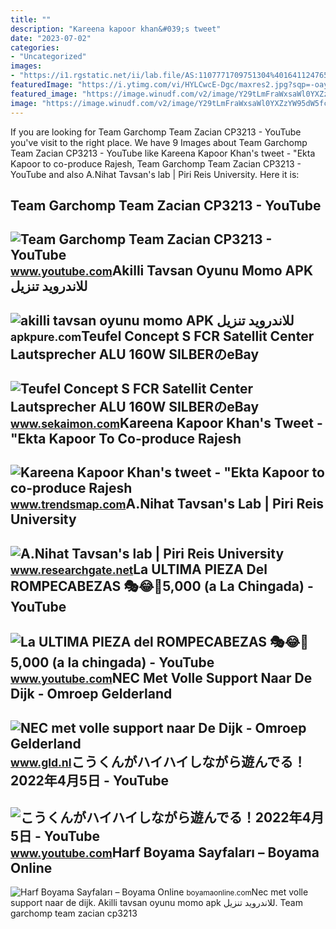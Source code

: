 ```yaml
---
title: ""
description: "Kareena kapoor khan&#039;s tweet"
date: "2023-07-02"
categories:
- "Uncategorized"
images:
- "https://i1.rgstatic.net/ii/lab.file/AS:1107771709751304%401641124765760_xl"
featuredImage: "https://i.ytimg.com/vi/HYLCwcE-Dgc/maxres2.jpg?sqp=-oaymwEoCIAKENAF8quKqQMcGADwAQH4AYwCgALgA4oCDAgAEAEYRSBHKGUwDw==&amp;rs=AOn4CLC_ulBvmvqa2cf2uT56Qfk3FCYaDA"
featured_image: "https://image.winudf.com/v2/image/Y29tLmFraWxsaWl0YXZzYW95dW5fc2NyZWVuXzNfeDRhb3Jmd2E/screen-3.jpg?fakeurl=1&amp;type=.jpg"
image: "https://image.winudf.com/v2/image/Y29tLmFraWxsaWl0YXZzYW95dW5fc2NyZWVuXzNfeDRhb3Jmd2E/screen-3.jpg?fakeurl=1&amp;type=.jpg"
---
```


If you are looking for Team Garchomp Team Zacian CP3213 - YouTube you've visit to the right place. We have 9 Images about Team Garchomp Team Zacian CP3213 - YouTube like Kareena Kapoor Khan's tweet - "Ekta Kapoor to co-produce Rajesh, Team Garchomp Team Zacian CP3213 - YouTube and also A.Nihat Tavsan's lab | Piri Reis University. Here it is:

Team Garchomp Team Zacian CP3213 - YouTube
------------------------------------------

 ![Team Garchomp Team Zacian CP3213 - YouTube](https://i.ytimg.com/vi/HYLCwcE-Dgc/maxres2.jpg?sqp=-oaymwEoCIAKENAF8quKqQMcGADwAQH4AYwCgALgA4oCDAgAEAEYRSBHKGUwDw==&rs=AOn4CLC_ulBvmvqa2cf2uT56Qfk3FCYaDA) <small>www.youtube.com</small>Akilli Tavsan Oyunu Momo APK للاندرويد تنزيل
--------------------------------------------

 ![akilli tavsan oyunu momo APK للاندرويد تنزيل](https://image.winudf.com/v2/image/Y29tLmFraWxsaWl0YXZzYW95dW5fc2NyZWVuXzNfeDRhb3Jmd2E/screen-3.jpg?fakeurl=1&type=.jpg) <small>apkpure.com</small>Teufel Concept S FCR Satellit Center Lautsprecher ALU 160W SILBERのeBay
----------------------------------------------------------------------

 ![Teufel Concept S FCR Satellit Center Lautsprecher ALU 160W SILBERのeBay](https://i.ebayimg.com/00/s/ODEzWDE2MDA=/z/GqkAAOSwQjZXP47i/$_57.JPG?set_id=880000500F) <small>www.sekaimon.com</small>Kareena Kapoor Khan's Tweet - "Ekta Kapoor To Co-produce Rajesh
---------------------------------------------------------------

 ![Kareena Kapoor Khan's tweet - "Ekta Kapoor to co-produce Rajesh](https://pbs.twimg.com/media/Fcyada8X0AANSFu.jpg) <small>www.trendsmap.com</small>A.Nihat Tavsan's Lab | Piri Reis University
-------------------------------------------

 ![A.Nihat Tavsan's lab | Piri Reis University](https://i1.rgstatic.net/ii/lab.file/AS:1107771709751304%401641124765760_xl) <small>www.researchgate.net</small>La ULTIMA PIEZA Del ROMPECABEZAS 🎭😂🧘5,000 (a La Chingada) - YouTube
-------------------------------------------------------------------

 ![La ULTIMA PIEZA del ROMPECABEZAS 🎭😂🧘5,000 (a la chingada) - YouTube](https://i.ytimg.com/vi/KdZ3OosEZ6s/hq2.jpg?sqp=-oaymwEoCOADEOgC8quKqQMcGADwAQH4Ad4EgAK4CIoCDAgAEAEYZSBMKGMwDw==&rs=AOn4CLCfzFvJaPoNerKMbSKycXF-fCyaDA) <small>www.youtube.com</small>NEC Met Volle Support Naar De Dijk - Omroep Gelderland
------------------------------------------------------

 ![NEC met volle support naar De Dijk - Omroep Gelderland](https://i.regiogroei.cloud/1104x620/6cdc3188-a01c-31e7-b9df-bfa75a583a8e.jpg) <small>www.gld.nl</small>こうくんがハイハイしながら遊んでる！2022年4月5日 - YouTube
-------------------------------------

 ![こうくんがハイハイしながら遊んでる！2022年4月5日 - YouTube](https://i.ytimg.com/vi/H2fAEMesIjo/maxresdefault.jpg?sqp=-oaymwEmCIAKENAF8quKqQMa8AEB-AH-CYAC0AWKAgwIABABGGUgXyhTMA8=&rs=AOn4CLCJYSghky0o-ilndxvg6fCYAda1ug) <small>www.youtube.com</small>Harf Boyama Sayfaları – Boyama Online
-------------------------------------

 ![Harf Boyama Sayfaları – Boyama Online](https://boyamaonline.com/images/imgcolor/Harf-R-Tavsan-icindir.jpg) <small>boyamaonline.com</small>Nec met volle support naar de dijk. Akilli tavsan oyunu momo apk للاندرويد تنزيل. Team garchomp team zacian cp3213
